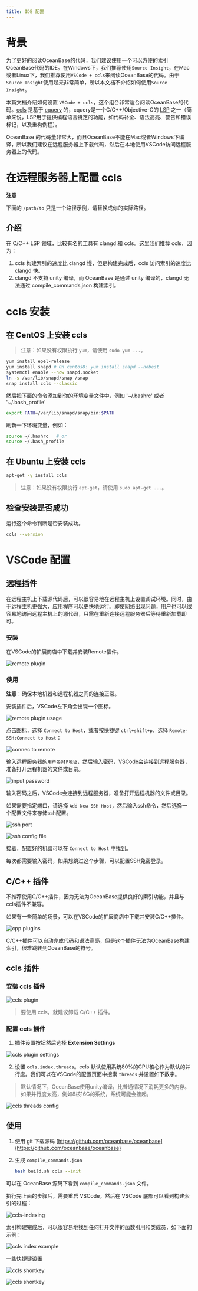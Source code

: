 ```yaml
---
title: IDE 配置
---
```


# 背景

为了更好的阅读OceanBase的代码，我们建议使用一个可以方便的索引OceanBase代码的IDE。在Windows下，我们推荐使用`Source Insight`，在Mac或者Linux下，我们推荐使用`VSCode + ccls`来阅读OceanBase的代码。由于`Source Insight`使用起来非常简单，所以本文档不介绍如何使用`Source Insight`。

本篇文档介绍如何设置 `VSCode + ccls`，这个组合非常适合阅读OceanBase的代码。[ccls](https://github.com/MaskRay/ccls) 是基于 [cquery](https://github.com/jacobdufault/cquery) 的，cquery是一个C/C++/Objective-C的 [LSP](https://en.wikipedia.org/wiki/Language_Server_Protocol) 之一（简单来说，LSP用于提供编程语言特定的功能，如代码补全、语法高亮、警告和错误标记，以及重构例程）。

OceanBase 的代码量非常大，而且OceanBase不能在Mac或者Windows下编译，所以我们建议在远程服务器上下载代码，然后在本地使用VSCode访问远程服务器上的代码。

# 在远程服务器上配置 ccls

**注意**

下面的 `/path/to` 只是一个路径示例，请替换成你的实际路径。

## 介绍

在 C/C++ LSP 领域，比较有名的工具有 clangd 和 ccls。这里我们推荐 ccls，因为：

1. ccls 构建索引的速度比 clangd 慢，但是构建完成后，ccls 访问索引的速度比 clangd 快。
2. clangd 不支持 unity 编译，而 OceanBase 是通过 unity 编译的，clangd 无法通过 compile_commands.json 构建索引。

# ccls 安装

## 在 CentOS 上安装 ccls

> 注意：如果没有权限执行 `yum`，请使用 `sudo yum ...`。

```bash
yum install epel-release
yum install snapd # On centos8: yum install snapd --nobest
systemctl enable --now snapd.socket
ln -s /var/lib/snapd/snap /snap
snap install ccls --classic
```

然后把下面的命令添加到你的环境变量文件中，例如 '~/.bashrc' 或者 '~/.bash_profile'

```bash
export PATH=/var/lib/snapd/snap/bin:$PATH
```

刷新一下环境变量，例如：

```bash
source ~/.bashrc   # or
source ~/.bash_profile
```

## 在 Ubuntu 上安装 ccls

```bash
apt-get -y install ccls
```

> 注意：如果没有权限执行 `apt-get`，请使用 `sudo apt-get ...`。

## 检查安装是否成功

运行这个命令判断是否安装成功。

```bash
ccls --version
```

# VSCode 配置

## 远程插件

在远程主机上下载源代码后，可以很容易地在远程主机上设置调试环境。同时，由于远程主机更强大，应用程序可以更快地运行。即使网络出现问题，用户也可以很容易地访问远程主机上的源代码，只需在重新连接远程服务器后等待重新加载即可。

### 安装

在VSCode的扩展商店中下载并安装Remote插件。

![remote plugin](images/ide-settings-remote-plugin.png)

### 使用

**注意**：确保本地机器和远程机器之间的连接正常。

安装插件后，VSCode左下角会出现一个图标。

![remote plugin usage](images/ide-settings-remote-plugin-usage.png)

点击图标，选择 `Connect to Host`，或者按快捷键 `ctrl+shift+p`，选择 `Remote-SSH:Connect to Host`：

![connec to remote ](images/ide-settings-connect-to-remote-server.png)

输入远程服务器的`用户名@IP地址`，然后输入密码，VSCode会连接到远程服务器，准备打开远程机器的文件或目录。

![input password](images/ide-settings-input-password.png)

输入密码之后，VSCode会连接到远程服务器，准备打开远程机器的文件或目录。

如果需要指定端口，请选择 `Add New SSH Host`，然后输入ssh命令，然后选择一个配置文件来存储ssh配置。

![ssh port](images/ide-settings-use-different-ssh-port.png)

![ssh config file](images/ide-settings-choose-ssh-config.png)

接着，配置好的机器可以在 `Connect to Host` 中找到。

每次都需要输入密码，如果想跳过这个步骤，可以配置SSH免密登录。

## C/C++ 插件

不推荐使用C/C++插件，因为无法为OceanBase提供良好的索引功能，并且与ccls插件不兼容。

如果有一些简单的场景，可以在VSCode的扩展商店中下载并安装C/C++插件。

![cpp plugins](images/ide-settings-cpp-plugins.png)

C/C++插件可以自动完成代码和语法高亮，但是这个插件无法为OceanBase构建索引，很难跳转到OceanBase的符号。

## ccls 插件

### 安装 ccls 插件

![ccls plugin](images/ide-settings-ccls-plugin.png)

> 要使用 ccls，就建议卸载 C/C++ 插件。

### 配置 ccls 插件

1. 插件设置按钮然后选择 **Extension Settings**

![ccls plugin settings](images/ide-settings-ccls-plugin-settings.png)

2. 设置 `ccls.index.threads`。ccls 默认使用系统80%的CPU核心作为默认的并行度。我们可以在VSCode的配置页面中搜索 `threads` 并设置如下数字。

> 默认情况下，OceanBase使用unity编译，比普通情况下消耗更多的内存。如果并行度太高，例如8核16G的系统，系统可能会挂起。

![ccls threads config](images/ide-settings-ccls-threads-config.png)

## 使用

1. 使用 git 下载源码 [https://github.com/oceanbase/oceanbase](https://github.com/oceanbase/oceanbase)
2. 生成 `compile_commands.json`

   ```bash
   bash build.sh ccls --init
   ```

可以在 OceanBase 源码下看到 `compile_commands.json` 文件。

执行完上面的步骤后，需要重启 VSCode，然后在 VSCode 底部可以看到构建索引的过程：

![ccls-indexing](images/ide-settings-ccls-indexing.png)

索引构建完成后，可以很容易地找到任何打开文件的函数引用和类成员，如下面的示例：

![ccls index example](images/ide-settings-ccls-index-example.png)

一些快捷键设置

![ccls shortkey](images/ide-settings-ccls-keyboard-settings.png)

![ccls shortkey](images/ide-settings-ccls-keyboard-settings2.png)
